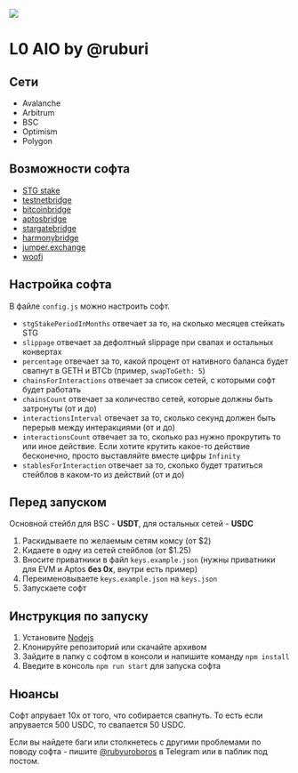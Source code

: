 ![](https://i.ibb.co/bRVhSBn/2023-06-27-00-59-28.png)

# L0 AIO by @ruburi

## Сети

- Avalanche
- Arbitrum
- BSC
- Optimism
- Polygon

## Возможности софта

- [STG stake](https://stargate.finance/stake/)
- [testnetbridge](https://testnetbridge.com/)
- [bitcoinbridge](https://bitcoinbridge.network/)
- [aptosbridge](https://theaptosbridge.com/bridge/)
- [stargatebridge](https://stargate.finance/transfer/)
- [harmonybridge](https://layerzero.bridge.harmony.one/)
- [jumper.exchange](https://jumper.exchange/)
- [woofi](https://fi.woo.org/)

## Настройка софта

В файле `config.js` можно настроить софт.

- `stgStakePeriodInMonths` отвечает за то, на сколько месяцев стейкать STG
- `slippage` отвечает за дефолтный slippage при свапах и остальных конвертах
- `percentage` отвечает за то, какой процент от нативного баланса будет свапнут в GETH и BTCb (пример, `swapToGeth: 5`)
- `chainsForInteractions` отвечает за список сетей, с которыми софт будет работать
- `chainsCount` отвечает за количество сетей, которые должны быть затронуты (от и до)
- `interactionsInterval` отвечает за то, сколько секунд должен быть перерыв между интеракциями (от и до)
- `interactionsCount` отвечает за то, сколько раз нужно прокрутить то или иное действие. Если хотите крутить какое-то действие бесконечно, просто выставляйте вместе цифры `Infinity`
- `stablesForInteraction` отвечает за то, сколько будет тратиться стейблов в каком-то из действий (от и до)

## Перед запуском

Основной стейбл для BSC - **USDT**, для остальных сетей - **USDC**

1. Раскидываете по желаемым сетям комсу (от $2)
2. Кидаете в одну из сетей стейблов (от $1.25)
3. Вносите приватники в файл `keys.example.json` (нужны приватники для EVM и Aptos **без 0x**, внутри есть пример)
4. Переименовываете `keys.example.json` на `keys.json`
5. Запускаете софт

## Инструкция по запуску

1. Установите [Nodejs](https://nodejs.org/en/download)
2. Клонируйте репозиторий или скачайте архивом
3. Зайдите в папку с софтом в консоли и напишите команду `npm install`
4. Введите в консоль `npm run start` для запуска софта

## Нюансы
Софт апрувает 10x от того, что собирается свапнуть. То есть если апрувается 500 USDC, то свапается 50 USDC.

Если вы найдете баги или столкнетесь с другими проблемами по поводу софта - пишите [@rubyuroboros](https://t.me/rubyuroboros) в Telegram или в паблик под постом.
